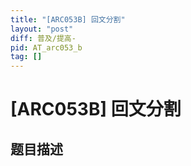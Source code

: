 ```yaml
---
title: "[ARC053B] 回文分割"
layout: "post"
diff: 普及/提高-
pid: AT_arc053_b
tag: []
---
```


# [ARC053B] 回文分割

## 题目描述

[problemUrl]: https://atcoder.jp/contests/arc053/tasks/arc053_b



